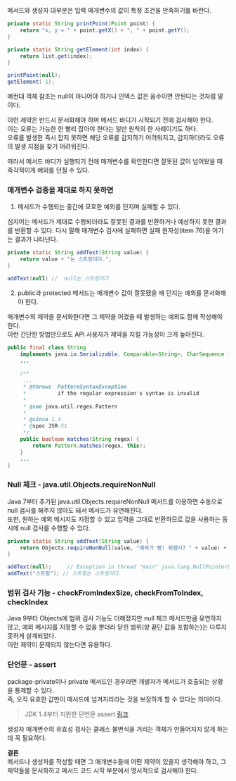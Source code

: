메서드와 생성자 대부분은 입력 매개변수의 값이 특정 조건을 만족하기를 바란다.<br/>

```java
private static String printPoint(Point point) {
    return "x, y = " + point.getX() + ", " + point.getY();
}

private static String getElement(int index) {
    return list.get(index);
}
```
```java
printPoint(null);
getElement(-1);
```

예컨대 객체 참조는 null이 아니어야 하거나 인덱스 값은 음수이면 안된다는 것처럼 말이다.

이런 제약은 반드시 문서화해야 하며 메서드 바디가 시작되기 전에 검사해야 한다.<br/>
이는 오류는 가능한 한 빨리 잡아야 한다는 일반 원칙의 한 사례이기도 하다.<br/>
오류를 발생한 즉시 잡지 못하면 해당 오류를 감지하기 어려워지고, 감지하더라도 오류의 발생 지점을 찾기 어려워진다.

따라서 메서드 바디가 실행되기 전에 매개변수를 확인한다면 잘못된 값이 넘어왔을 때 즉각적이게 예외를 던질 수 있다.

### 매개변수 검증을 제대로 하지 못하면

1. 메서드가 수행되는 중간에 모호한 예외를 던지며 실패할 수 있다.

심지어는 메서드가 제대로 수행되더라도 잘못된 결과를 반환하거나 예상하지 못한 결과를 반환할 수 있다.
다시 말해 매개변수 검사에 실패하면 실패 원자성(item 76)을 어기는 결과가 나타난다.

```java
private static String addText(String value) {
    return value + "는 스트링이다.";
}

addText(null) //  null는 스트링이다
```

2. public과 protected 메서드는 매개변수 값이 잘못됐을 때 던지는 예외를 문서화해야 한다.

매개변수의 제약을 문서화한다면 그 제약을 어겼을 때 발생하는 예외도 함께 작성해야 한다.<br/>
이런 간단한 방법만으로도 API 사용자가 제약을 지킬 가능성이 크게 높아진다.

```java
public final class String
    implements java.io.Serializable, Comparable<String>, CharSequence {
    ...
    
    /**
     ...
     * @throws  PatternSyntaxException
     *          if the regular expression's syntax is invalid
     *
     * @see java.util.regex.Pattern
     *
     * @since 1.4
     * @spec JSR-51
     */
    public boolean matches(String regex) {
        return Pattern.matches(regex, this);
    }
    ...
}
```


### Null 체크 - java.util.Objects.requireNonNull

Java 7부터 추가된 java.util.Objects.requireNonNull 메서드를 이용하면 수동으로 null 검사를 해주지 않아도 돼서 메서드가 유연해진다.<br/>
또한, 원하는 예외 메시지도 지정할 수 있고 입력을 그대로 반환하므로 값을 사용하는 동시에 null 검사를 수행할 수 있다.

```java
private static String addText(String value) {
    return Objects.requireNonNull(value, "예외가 빵! 뭐땜시? " + value) + "는 스트링이다.";
}

addText(null);     // Exception in thread "main" java.lang.NullPointerException: 예외가 빵! 뭐땜시? null
addText("스트링"); // 스트링는 스트링이다.
```

### 범위 검사 기능 - checkFromIndexSize, checkFromToIndex, checkIndex

Java 9부터 Objects에 범위 검사 기능도 더해졌지만 null 체크 메서드만큼 유연하지 않고, 예외 메시지를 지정할 수 없을 뿐더러 닫힌 범위(양 끝단 값을 포함하는)는 다루지 못하게 설계되었다.<br/>
이런 제약이 문제되지 않는다면 유용하다.


### 단언문 - assert

package-private이나 private 메서드인 경우라면 개발자가 메서드가 호출되는 상황을 통제할 수 있다.<br/>
즉, 오직 유효한 값만이 메서드에 넘겨지리라는 것을 보장하게 할 수 있다는 의미이다.

> JDK 1.4부터 지원한 단언문 assert
> [링크](https://docs.oracle.com/middleware/11119/odi/reference-java-api/oracle/odi/domain/util/Assert.html)

생성자 매개변수의 유효성 검사는 클래스 불변식을 거리는 객체가 만들어지지 않게 하는데 꼭 필요하다.<br/>

**결론**<br/>
메서드나 생성자를 작성할 때면 그 매개변수들에 어떤 제약이 있을지 생각해야 하고, 그 제약들을 문서화하고 메서드 코드 시작 부분에서 명시적으로 검사해야 한다.

